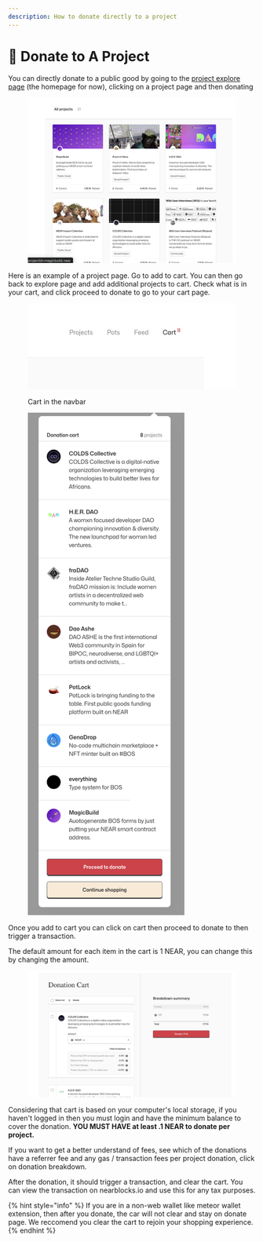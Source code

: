 ```yaml
---
description: How to donate directly to a project
---
```


# 🙏 Donate to A Project

You can directly donate to a public good by going to the [project explore page](https://potlock.io/explore) (the homepage for now), clicking on a project page and then donating

<figure><img src="../.gitbook/assets/Screenshot 2023-11-06 at 9.51.26 PM.png" alt=""><figcaption></figcaption></figure>

Here is an example of a project page. Go to add to cart. You can then go back to explore page and add additional projects to cart. Check what is in your cart, and click proceed to donate to go to your cart page.

<figure><img src="../.gitbook/assets/Screenshot 2023-11-06 at 9.56.23 PM.png" alt=""><figcaption><p>Cart in the navbar</p></figcaption></figure>

<figure><img src="../.gitbook/assets/Screenshot 2023-11-06 at 9.51.55 PM.png" alt=""><figcaption></figcaption></figure>

Once you add to cart you can click on cart then proceed to donate to then trigger a transaction.

The default amount for each item in the cart is 1 NEAR, you can change this by changing the amount.

<figure><img src="../.gitbook/assets/Screenshot 2023-11-06 at 9.52.08 PM.png" alt=""><figcaption></figcaption></figure>

Considering that cart is based on your computer's local storage, if you haven't logged in then you must login and have the minimum balance to cover the donation. **YOU MUST HAVE at least .1 NEAR to donate per project.**

If you want to get a better understand of fees, see which of the donations have a referrer fee and any gas / transaction fees per project donation, click on donation breakdown.&#x20;



After the donation, it should trigger a transaction, and clear the cart. You can view the transaction on nearblocks.io and use this for any tax purposes.&#x20;

{% hint style="info" %}
If you are in a non-web wallet like meteor wallet extension, then after you donate, the car will not clear and stay on donate page. We reccomend you clear the cart to rejoin your shopping experience.&#x20;
{% endhint %}

